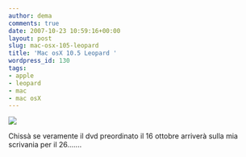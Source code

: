 ```yaml
---
author: dema
comments: true
date: 2007-10-23 10:59:16+00:00
layout: post
slug: mac-osx-105-leopard
title: 'Mac osX 10.5 Leopard '
wordpress_id: 130
tags:
- apple
- leopard
- mac
- mac osX
---
```


![](http://dema.tv/wp-content/uploads/2007/10/welcomemacintoshsbm10222007.jpg)

Chissà se veramente il dvd preordinato il 16 ottobre arriverà sulla mia scrivania per il 26.......
